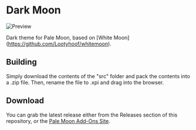 # Dark Moon
![Preview](http://i64.tinypic.com/121udmo.png)

Dark theme for Pale Moon, based on [White Moon] (https://github.com/Lootyhoof/whitemoon).

## Building
Simply download the contents of the "src" folder  and pack the contents into a .zip file. Then, rename the file to .xpi and drag into the browser.

## Download
You can grab the latest release either from the Releases section of this repository, or the [Pale Moon Add-Ons Site](https://addons.palemoon.org/themes/complete/darkmoon/).